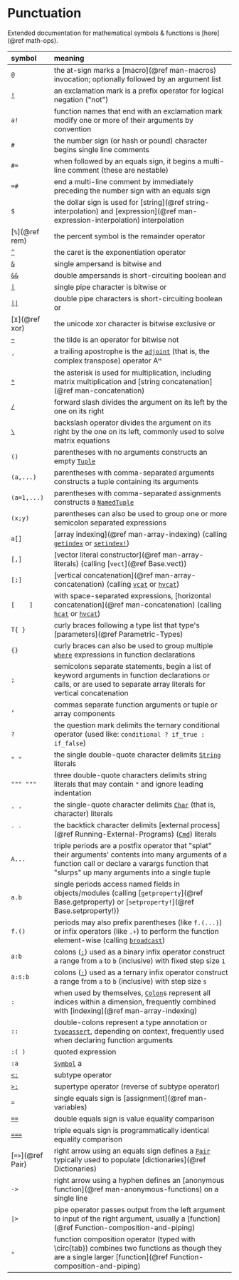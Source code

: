 # Punctuation

Extended documentation for mathematical symbols & functions is [here](@ref math-ops).

| symbol      | meaning                                                                                     |
|:----------- |:--------------------------------------------------------------------------------------------|
| `@`         | the at-sign marks a [macro](@ref man-macros) invocation; optionally followed by an argument list |
| [`!`](@code-self-ref) | an exclamation mark is a prefix operator for logical negation ("not")                       |
| `a!`        | function names that end with an exclamation mark modify one or more of their arguments by convention |
| `#`         | the number sign (or hash or pound) character begins single line comments                    |
| `#=`        | when followed by an equals sign, it begins a multi-line comment (these are nestable)        |
| `=#`        | end a multi-line comment by immediately preceding the number sign with an equals sign       |
| `$`         | the dollar sign is used for [string](@ref string-interpolation) and [expression](@ref man-expression-interpolation) interpolation |
| [`%`](@ref rem) | the percent symbol is the remainder operator                                            |
| [`^`](@code-self-ref) | the caret is the exponentiation operator                                                    |
| [`&`](@code-self-ref) | single ampersand is bitwise and                                                             |
| [`&&`](@code-self-ref)| double ampersands is short-circuiting boolean and                                           |
| [`\|`](@code-self-ref)| single pipe character is bitwise or                                                         |
| [`\|\|`](@code-self-ref) | double pipe characters is short-circuiting boolean or                                    |
| [`⊻`](@ref xor) | the unicode xor character is bitwise exclusive or                                       |
| [`~`](@code-self-ref) | the tilde is an operator for bitwise not                                                    |
| `'`         | a trailing apostrophe is the [`adjoint`](@code-self-ref) (that is, the complex transpose) operator Aᴴ |
| [`*`](@code-self-ref) | the asterisk is used for multiplication, including matrix multiplication and [string concatenation](@ref man-concatenation) |
| [`/`](@code-self-ref) | forward slash divides the argument on its left by the one on its right                      |
| [`\`](@code-self-ref) | backslash operator divides the argument on its right by the one on its left, commonly used to solve matrix equations |
| `()`        | parentheses with no arguments constructs an empty [`Tuple`](@code-self-ref)                           |
| `(a,...)`   | parentheses with comma-separated arguments constructs a tuple containing its arguments      |
| `(a=1,...)` | parentheses with comma-separated assignments constructs a [`NamedTuple`](@code-self-ref)              |
| `(x;y)`     | parentheses can also be used to group one or more semicolon separated expressions           |
| `a[]`       | [array indexing](@ref man-array-indexing) (calling [`getindex`](@code-self-ref) or [`setindex!`](@code-self-ref)) |
| `[,]`       | [vector literal constructor](@ref man-array-literals) (calling [`vect`](@ref Base.vect))    |
| `[;]`       | [vertical concatenation](@ref man-array-concatenation) (calling [`vcat`](@code-self-ref) or [`hvcat`](@code-self-ref)) |
| `[    ]`    | with space-separated expressions, [horizontal concatenation](@ref man-concatenation) (calling [`hcat`](@code-self-ref) or [`hvcat`](@code-self-ref)) |
| `T{ }`      | curly braces following a type list that type's [parameters](@ref Parametric-Types)          |
| `{}`        | curly braces can also be used to group multiple [`where`](@code-self-ref) expressions in function declarations |
| `;`         | semicolons separate statements, begin a list of keyword arguments in function declarations or calls, or are used to separate array literals for vertical concatenation |
| `,`         | commas separate function arguments or tuple or array components                             |
| `?`         | the question mark delimits the ternary conditional operator (used like: `conditional ? if_true : if_false`) |
| `" "`       | the single double-quote character delimits [`String`](@code-self-ref) literals                        |
| `""" """`   | three double-quote characters delimits string literals that may contain `"` and ignore leading indentation |
| `' '`       | the single-quote character delimits [`Char`](@code-self-ref) (that is, character) literals            |
| ``` ` ` ``` | the backtick character delimits [external process](@ref Running-External-Programs) ([`Cmd`](@code-self-ref)) literals |
| `A...`      | triple periods are a postfix operator that "splat" their arguments' contents into many arguments of a function call or declare a varargs function that "slurps" up many arguments into a single tuple |
| `a.b`       | single periods access named fields in objects/modules (calling [`getproperty`](@ref Base.getproperty) or [`setproperty!`](@ref Base.setproperty!)) |
| `f.()`      | periods may also prefix parentheses (like `f.(...)`) or infix operators (like `.+`) to perform the function element-wise (calling [`broadcast`](@code-self-ref)) |
| `a:b`       | colons ([`:`](@code-self-ref)) used as a binary infix operator construct a range from `a` to `b` (inclusive) with fixed step size `1` |
| `a:s:b`     | colons ([`:`](@code-self-ref)) used as a ternary infix operator construct a range from `a` to `b` (inclusive) with step size `s` |
| `:`         | when used by themselves, [`Colon`](@code-self-ref)s represent all indices within a dimension, frequently combined with [indexing](@ref man-array-indexing) |
| `::`        | double-colons represent a type annotation or [`typeassert`](@code-self-ref), depending on context, frequently used when declaring function arguments |
| `:( )`      | quoted expression                                                                           |
| `:a`        | [`Symbol`](@code-self-ref) a                                                                          |
| [`<:`](@code-self-ref)| subtype operator                                                                            |
| [`>:`](@code-self-ref)| supertype operator (reverse of subtype operator)                                            |
| `=`         | single equals sign is [assignment](@ref man-variables)                                      |
| [`==`](@code-self-ref)| double equals sign is value equality comparison                                             |
| [`===`](@code-self-ref) | triple equals sign is programmatically identical equality comparison                      |
| [`=>`](@ref Pair) | right arrow using an equals sign defines a [`Pair`](@code-self-ref) typically used to populate [dictionaries](@ref Dictionaries) |
| `->`        | right arrow using a hyphen defines an [anonymous function](@ref man-anonymous-functions) on a single line |
| `\|>`        | pipe operator passes output from the left argument to input of the right argument, usually a [function](@ref Function-composition-and-piping) |
| `∘`         | function composition operator (typed with \circ{tab}) combines two functions as though they are a single larger [function](@ref Function-composition-and-piping) |
